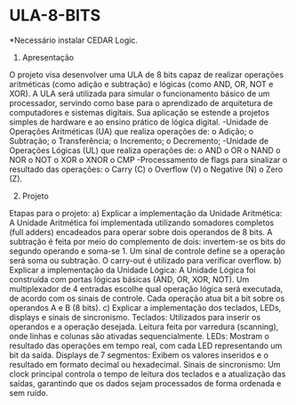 
# ULA-8-BITS
*Necessário instalar CEDAR Logic.

1. Apresentação
   
O projeto visa desenvolver uma ULA de 8 bits capaz de realizar operações
aritméticas (como adição e subtração) e lógicas (como AND, OR, NOT e XOR). A
ULA será utilizada para simular o funcionamento básico de um processador,
servindo como base para o aprendizado de arquitetura de computadores e sistemas
digitais. Sua aplicação se estende a projetos simples de hardware e ao ensino
prático de lógica digital.
-Unidade de Operações Aritméticas (UA) que realiza operações de: o Adição; o
Subtração; o Transferência; o Incremento; o Decremento;
-Unidade de Operações Lógicas (UL) que realiza operações de: o AND o OR o
NAND o NOR o NOT o XOR o XNOR o CMP
-Processamento de flags para sinalizar o resultado das operações: o Carry (C) o
Overflow (V) o Negative (N) o Zero (Z).

2. Projeto
   
Etapas para o projeto:
a) Explicar a implementação da Unidade Aritmética:
A Unidade Aritmética foi implementada utilizando somadores completos (full adders)
encadeados para operar sobre dois operandos de 8 bits. A subtração é feita por
meio do complemento de dois: invertem-se os bits do segundo operando e
soma-se 1. Um sinal de controle define se a operação será soma ou subtração.
O carry-out é utilizado para verificar overflow.
b) Explicar a implementação da Unidade Lógica:
A Unidade Lógica foi construída com portas lógicas básicas (AND, OR, XOR, NOT).
Um multiplexador de 4 entradas escolhe qual operação lógica será executada,
de acordo com os sinais de controle. Cada operação atua bit a bit sobre os
operandos A e B (8 bits).
c) Explicar a implementação dos teclados, LEDs, displays e sinais de sincronismo.
Teclados: Utilizados para inserir os operandos e a operação desejada. Leitura feita
por varredura (scanning), onde linhas e colunas são ativadas sequencialmente.
LEDs: Mostram o resultado das operações em tempo real, com cada LED
representando um bit da saída.
Displays de 7 segmentos: Exibem os valores inseridos e o resultado em formato
decimal ou hexadecimal.
Sinais de sincronismo: Um clock principal controla o tempo de leitura dos teclados e
a atualização das saídas, garantindo que os dados sejam processados de forma
ordenada e sem ruído.
